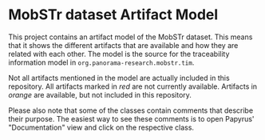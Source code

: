 # MobSTr dataset Artifact Model

This project contains an artifact model of the MobSTr dataset. This means that it shows the different artifacts that are available and how they are related with each other. The model is the source for the traceability information model in `org.panorama-research.mobstr.tim`.

Not all artifacts mentioned in the model are actually included in this repository. All artifacts marked in *red* are not currently available. Artifacts in *orange* are available, but not included in this repository.

Please also note that some of the classes contain comments that describe their purpose. The easiest way to see these comments is to open Papyrus' "Documentation" view and click on the respective class.
